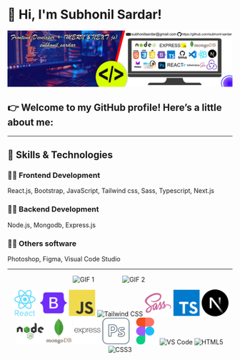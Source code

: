# 👋 Hi, I'm Subhonil Sardar!

![Banner](./Linkedin-banner%20frontend.jpg)

## 👉 Welcome to my GitHub profile! Here’s a little about me:

---

## 🌟 Skills & Technologies

### **👩‍💻 Frontend Development**

<p> React.js, Bootstrap, JavaScript, Tailwind css, Sass, Typescript, Next.js  </p>

### **👩‍💻 Backend Development**

<p> Node.js, Mongodb, Express.js  </p>

### **👩‍💻 Others software** 

<p> Photoshop, Figma, Visual Code Studio  </p>

---

<div style="display: flex; justify-content: center; align-items: center; gap: 10px;">
  <img src="https://media0.giphy.com/media/26tn33aiTi1jkl6H6/giphy.gif?cid=6c09b952qs0ik34iopbpy7zps7c9z437zwhq2b2s3l2nqxgh&ep=v1_internal_gif_by_id&rid=giphy.gif&ct=g" alt="GIF 1" style="width: 20%; height: auto;" >
  <img src="https://media2.giphy.com/media/jTNG3RF6EwbkpD4LZx/giphy.gif?cid=6c09b952ttjp73nt2cj9tmkh06fra0en18m289lf1ljf5csv&ep=v1_internal_gif_by_id&rid=giphy.gif&ct=g " alt="GIF 2" style="width: 20%; height: auto;" >
</div>

<p align="center">
  <img src="https://raw.githubusercontent.com/devicons/devicon/master/icons/react/react-original-wordmark.svg" alt="React.js" width="60" height="60">
  <img src="https://raw.githubusercontent.com/devicons/devicon/master/icons/bootstrap/bootstrap-plain.svg" alt="Bootstrap" width="60" height="60">
  <img src="https://raw.githubusercontent.com/devicons/devicon/master/icons/javascript/javascript-original.svg" alt="JavaScript" width="60" height="60">
 <img src="https://upload.wikimedia.org/wikipedia/commons/d/d5/Tailwind_CSS_Logo.svg" alt="Tailwind CSS" width="60" height="60">
  <img src="https://raw.githubusercontent.com/devicons/devicon/master/icons/sass/sass-original.svg" alt="Sass" width="60" height="60">
  <img src="https://raw.githubusercontent.com/devicons/devicon/master/icons/typescript/typescript-original.svg" alt="TypeScript" width="60" height="60">
  <img src="https://raw.githubusercontent.com/devicons/devicon/master/icons/nextjs/nextjs-original.svg" alt="Next.js" width="60" height="60">
  <img src="https://raw.githubusercontent.com/devicons/devicon/master/icons/nodejs/nodejs-original-wordmark.svg" alt="Node.js" width="60" height="60">
  <img src="https://raw.githubusercontent.com/devicons/devicon/master/icons/mongodb/mongodb-original-wordmark.svg" alt="MongoDB" width="60" height="60">
  <img src="https://raw.githubusercontent.com/devicons/devicon/master/icons/express/express-original-wordmark.svg" alt="Express.js" width="60" height="60">
  <img src="https://raw.githubusercontent.com/devicons/devicon/master/icons/photoshop/photoshop-line.svg" alt="Photoshop" width="60" height="60">
  <img src="https://raw.githubusercontent.com/devicons/devicon/master/icons/figma/figma-original.svg" alt="Figma" width="60" height="60">
  <img src="https://cdn.jsdelivr.net/gh/devicons/devicon/icons/vscode/vscode-original.svg" alt="VS Code" width="60" height="60">
<img src="https://cdn.jsdelivr.net/gh/devicons/devicon/icons/html5/html5-original.svg" alt="HTML5" width="60" height="60">
<img src="https://cdn.jsdelivr.net/gh/devicons/devicon/icons/css3/css3-original.svg" alt="CSS3" width="60" height="60">
</p>

